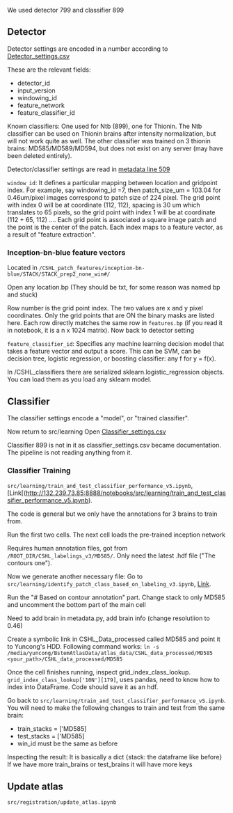 We used detector 799 and classifier 899

## Detector

Detector settings are encoded in a number according to [Detector_settings.csv](https://github.com/ActiveBrainAtlas/MouseBrainAtlas_dev/blob/master/src/learning/detector_settings.csv)

These are the relevant fields: 
- detector_id
- input_version
- windowing_id
- feature_network
- feature_classifier_id

Known classifiers: One used for Ntb (899), one for Thionin. The Ntb classifier can be used on Thionin brains after intensity normalization, but will not work quite as well. The other classifier was trained on 3 thionin brains: MD585/MD589/MD594, but does not exist on any server (may have been deleted entirely).


Detector/classifier settings are read in [metadata line 509](https://github.com/ActiveBrainAtlas/MouseBrainAtlas_dev/blob/master/src/utilities/metadata.py#L535)

`window_id`: It defines a particular mapping between location and gridpoint index. For example, say windowing_id =7, then patch_size_um = 103.04 for 0.46um/pixel images correspond to patch size of 224 pixel. The grid point with index 0 will be at coordinate (112, 112), spacing is 30 um which translates to 65 pixels, so the grid point with index 1 will be at coordinate (112 + 65, 112) .... Each grid point is associated a square image patch and the point is the center of the patch. Each index maps to a feature vector, as a result of "feature extraction".

### Inception-bn-blue feature vectors

Located in `/CSHL_patch_features/inception-bn-blue/STACK/STACK_prep2_none_win#/`

Open any location.bp (They should be txt, for some reason was named bp and stuck)

Row number is the grid point index. The two values are x and y pixel coordinates. Only the grid points that are ON the binary masks are listed here. Each row directly matches the same row in `features.bp` (if you read it in notebook, it is a  n x 1024 matrix). Now back to detector setting 

`feature_classifier_id`: Specifies any machine learning decision model that takes a feature vector and output a score. This can be SVM, can be decision tree, logistic regression, or boosting classifier: any f for y = f(x).

In /CSHL_classifiers there are serialized sklearn.logistic_regression objects. You can load them as you load any sklearn model.

## Classifier

The classifier settings encode a "model", or "trained classifier".


Now return to src/learning
Open [Classifier_settings.csv](https://github.com/ActiveBrainAtlas/MouseBrainAtlas_dev/blob/master/src/learning/classifier_settings.csv)

Classifier 899 is not in it as classifier_settings.csv became documentation. The pipeline is not reading anything from it.

### Classifier Training

`src/learning/train_and_test_classifier_performance_v5.ipynb`, [Link[(http://132.239.73.85:8888/notebooks/src/learning/train_and_test_classifier_performance_v5.ipynb).

The code is general but we only have the annotations for 3 brains to train from.

Run the first two cells. The next cell loads the pre-trained inception network

Requires human annotation files, got from `/ROOT_DIR/CSHL_labelings_v3/MD585/`. Only need the latest .hdf file ("The contours one").

Now we generate another necessary file:
Go to `src/learning/identify_patch_class_based_on_labeling_v3.ipynb`, [Link](http://132.239.73.85:8888/notebooks/src/learning/identify_patch_class_based_on_labeling_v3.ipynb).

Run the "# Based on contour annotation" part. Change stack to only MD585 and uncomment the bottom part of the main cell

Need to add brain in metadata.py, add brain info (change resolutiion to 0.46)

Create a symbolic link in CSHL_Data_processed called MD585 and point it to Yuncong's HDD. Following command works:
`ln -s /media/yuncong/BstemAtlasData/atlas_data/CSHL_data_processed/MD585 <your_path>/CSHL_data_processed/MD585`


Once the cell finishes running, inspect grid_index_class_lookup. `grid_index_class_lookup['10N'][179]`, uses pandas, need to know how to index into DataFrame. Code should save it as an hdf.

Go back to `src/learning/train_and_test_classifier_performance_v5.ipynb`. You will need to make the following changes to train and test from the same brain:
- train_stacks = ['MD585]
- test_stacks  = ['MD585]
- win_id must be the same as before

Inspecting the result:
It is basically a dict {stack: the dataframe like before}
If we have more train_brains or test_brains it will have more keys


## Update atlas

`src/registration/update_atlas.ipynb`
